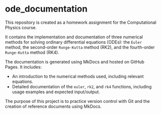 # ode_documentation
This repository is created as a homework assignment for the Computational Physics course.

It contains the implementation and documentation of three numerical methods for solving ordinary differential equations (ODEs): the `Euler` method, the second-order `Runge-Kutta` method (RK2), and the fourth-order `Runge-Kutta` method (RK4).

The documentation is generated using MkDocs and hosted on GitHub Pages. It includes:

- An introduction to the numerical methods used, including relevant equations.
- Detailed documentation of the `euler`, `rk2`, and `rk4` functions, including usage examples and expected input/output.

The purpose of this project is to practice version control with Git and the creation of reference documents using MkDocs.
